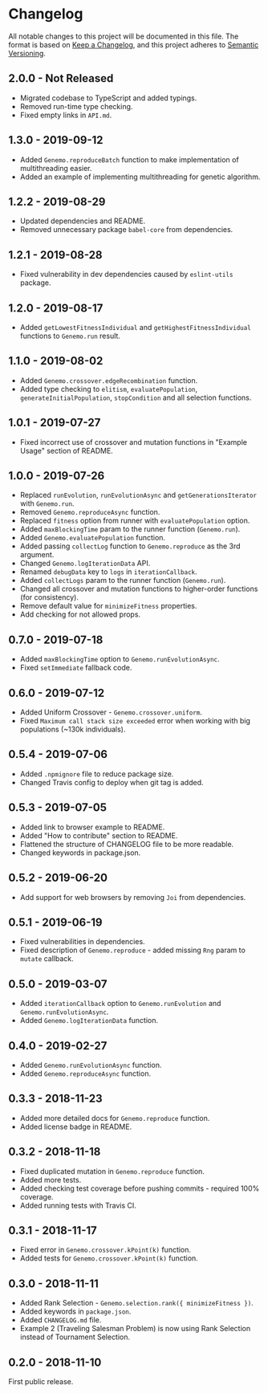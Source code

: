 # Changelog
All notable changes to this project will be documented in this file.
The format is based on [Keep a Changelog](https://keepachangelog.com/en/1.0.0/), and this project adheres to [Semantic Versioning](https://semver.org/spec/v2.0.0.html).

## 2.0.0 - Not Released
- Migrated codebase to TypeScript and added typings.
- Removed run-time type checking.
- Fixed empty links in `API.md`.

## 1.3.0 - 2019-09-12
- Added `Genemo.reproduceBatch` function to make implementation of multithreading easier.
- Added an example of implementing multithreading for genetic algorithm.

## 1.2.2 - 2019-08-29
- Updated dependencies and README.
- Removed unnecessary package `babel-core` from dependencies.

## 1.2.1 - 2019-08-28
- Fixed vulnerability in dev dependencies caused by `eslint-utils` package.

## 1.2.0 - 2019-08-17
- Added `getLowestFitnessIndividual` and `getHighestFitnessIndividual` functions to `Genemo.run` result.

## 1.1.0 - 2019-08-02
- Added `Genemo.crossover.edgeRecombination` function.
- Added type checking to `elitism`, `evaluatePopulation`, `generateInitialPopulation`, `stopCondition` and all selection functions.

## 1.0.1 - 2019-07-27
- Fixed incorrect use of crossover and mutation functions in "Example Usage" section of README.

## 1.0.0 - 2019-07-26
- Replaced `runEvolution`, `runEvolutionAsync` and `getGenerationsIterator` with `Genemo.run`.
- Removed `Genemo.reproduceAsync` function.
- Replaced `fitness` option from runner with `evaluatePopulation` option.
- Added `maxBlockingTime` param to the runner function (`Genemo.run`).
- Added `Genemo.evaluatePopulation` function.
- Added passing `collectLog` function to `Genemo.reproduce` as the 3rd argument.
- Changed `Genemo.logIterationData` API.
- Renamed `debugData` key to `logs` in `iterationCallback`.
- Added `collectLogs` param to the runner function (`Genemo.run`).
- Changed all crossover and mutation functions to higher-order functions (for consistency).
- Remove default value for `minimizeFitness` properties.
- Add checking for not allowed props.

## 0.7.0 - 2019-07-18
- Added `maxBlockingTime` option to `Genemo.runEvolutionAsync`.
- Fixed `setImmediate` fallback code.

## 0.6.0 - 2019-07-12
- Added Uniform Crossover - `Genemo.crossover.uniform`.
- Fixed `Maximum call stack size exceeded` error when working with big populations (~130k individuals).

## 0.5.4 - 2019-07-06
- Added `.npmignore` file to reduce package size.
- Changed Travis config to deploy when git tag is added.

## 0.5.3 - 2019-07-05
- Added link to browser example to README.
- Added "How to contribute" section to README.
- Flattened the structure of CHANGELOG file to be more readable.
- Changed keywords in package.json.

## 0.5.2 - 2019-06-20
 - Add support for web browsers by removing `Joi` from dependencies.

## 0.5.1 - 2019-06-19
 - Fixed vulnerabilities in dependencies.
 - Fixed description of `Genemo.reproduce` - added missing `Rng` param to `mutate` callback.

## 0.5.0 - 2019-03-07
 - Added `iterationCallback` option to `Genemo.runEvolution` and `Genemo.runEvolutionAsync`.
 - Added `Genemo.logIterationData` function.

## 0.4.0 - 2019-02-27
 - Added `Genemo.runEvolutionAsync` function.
 - Added `Genemo.reproduceAsync` function.

## 0.3.3 - 2018-11-23
 - Added more detailed docs for `Genemo.reproduce` function.
 - Added license badge in README.

## 0.3.2 - 2018-11-18
 - Fixed duplicated mutation in `Genemo.reproduce` function.
 - Added more tests.
 - Added checking test coverage before pushing commits - required 100% coverage.
 - Added running tests with Travis CI.

## 0.3.1 - 2018-11-17
 - Fixed error in `Genemo.crossover.kPoint(k)` function.
 - Added tests for `Genemo.crossover.kPoint(k)` function.

## 0.3.0 - 2018-11-11
 - Added Rank Selection - `Genemo.selection.rank({ minimizeFitness })`.
 - Added keywords in `package.json`.
 - Added `CHANGELOG.md` file.
- Example 2 (Traveling Salesman Problem) is now using Rank Selection instead of Tournament Selection.

## 0.2.0 - 2018-11-10
First public release.
